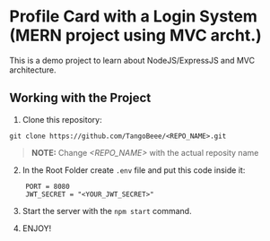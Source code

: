 # Profile Card with a Login System (MERN project using MVC archt.)

This is a demo project to learn about NodeJS/ExpressJS and MVC architecture.

## Working with the Project

1. Clone this repository:
```
git clone https://github.com/TangoBeee/<REPO_NAME>.git
```
> **NOTE:** Change *<REPO_NAME>* with the actual reposity name


2. In the Root Folder create `.env` file and put this code inside it:
```
    PORT = 8080
    JWT_SECRET = "<YOUR_JWT_SECRET>"
```

3. Start the server with the `npm start` command.

4. ENJOY!